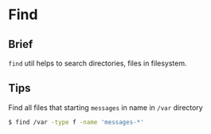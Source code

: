 # Find

## Brief

`find` util helps to search directories, files in filesystem.

## Tips

Find all files that starting `messages` in name in `/var` directory

```bash
$ find /var -type f -name 'messages-*'
```

